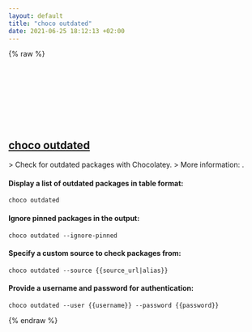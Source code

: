 ```yaml
---
layout: default
title: "choco outdated"
date: 2021-06-25 18:12:13 +02:00
---
```

{% raw %}
<h2 id="choco-outdated">
  <a href="/en/windows/choco-outdated.html">choco outdated</a> <a href="#choco-outdated"><svg class="icon">
    <use href="/assets/images/unicode_sprite.svg#link" />
  </svg></a>
</h2>
> Check for outdated packages with Chocolatey.
> More information: <https://chocolatey.org/docs/commands-outdated>.

#### Display a list of outdated packages in table format:
```shell
choco outdated
```
#### Ignore pinned packages in the output:
```shell
choco outdated --ignore-pinned
```
#### Specify a custom source to check packages from:
```shell
choco outdated --source {{source_url|alias}}
```
#### Provide a username and password for authentication:
```shell
choco outdated --user {{username}} --password {{password}}
```
{% endraw %}